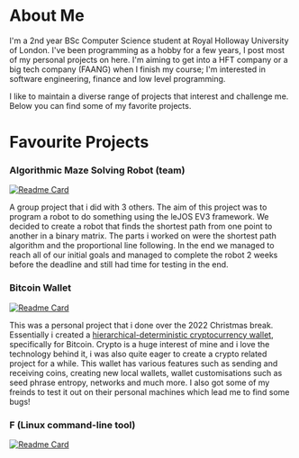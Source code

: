 # About Me
I'm a 2nd year BSc Computer Science student at Royal Holloway University of London. I've been programming as a hobby for a few years, I post most of my personal projects on here. I'm aiming to get into a HFT company or a big tech company (FAANG) when I finish my course; I'm interested in software engineering, finance and low level programming.

I like to maintain a diverse range of projects that interest and challenge me. Below you can find some of my favorite projects.

# Favourite Projects

### Algorithmic Maze Solving Robot (team)
[![Readme Card](https://github-readme-stats.vercel.app/api/pin/?username=programmer838&repo=robotics&bg_color=0,1abc9c,2ecc71&text_color=000000&hide_border=true&title_color=000000&icon_color=34495e)](https://github.com/programmer838/robotics)

A group project that i did with 3 others. The aim of this project was to program a robot to do something using the leJOS EV3 framework. 
We decided to create a robot that finds the shortest path from one point to another in a binary matrix. The parts i worked on were the shortest
path algorithm and the proportional line following. In the end we managed to reach all of our initial goals and managed to complete the robot 2 weeks before the deadline and still had time for testing in the end. 

### Bitcoin Wallet
[![Readme Card](https://github-readme-stats.vercel.app/api/pin/?username=programmer838&repo=Bitcoin-Wallet&bg_color=0,1abc9c,2ecc71&text_color=000000&hide_border=true&title_color=000000&icon_color=34495e)](https://github.com/programmer838/Bitcoin-Wallet)

This was a personal project that i done over the 2022 Christmas break. Essentially i created a [hierarchical-deterministic cryptocurrency wallet](https://en.wikipedia.org/wiki/Cryptocurrency_wallet#Hierarchical_deterministic_wallet), specifically for Bitcoin. Crypto is a huge interest of mine and i love the technology behind it, i was also quite eager to create a crypto related project for a while. 
This wallet has various features such as sending and receiving coins, creating new local wallets, wallet customisations such as seed phrase entropy, networks and much more. I also got some of my freinds to test it out on their personal machines which lead me to find some bugs!

### F (Linux command-line tool) 
[![Readme Card](https://github-readme-stats.vercel.app/api/pin/?username=programmer838&repo=F&bg_color=0,1abc9c,2ecc71&text_color=000000&hide_border=true&title_color=000000&icon_color=34495e)](https://github.com/programmer838/F)


